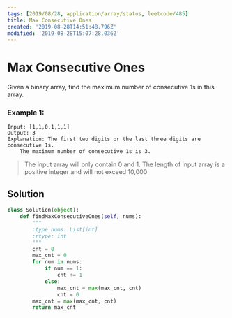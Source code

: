 ```yaml
---
tags: [2019/08/28, application/array/status, leetcode/485]
title: Max Consecutive Ones
created: '2019-08-28T14:51:48.796Z'
modified: '2019-08-28T15:07:28.036Z'
---
```


# Max Consecutive Ones

Given a binary array, find the maximum number of consecutive 1s in this array.

### Example 1:

```
Input: [1,1,0,1,1,1]
Output: 3
Explanation: The first two digits or the last three digits are consecutive 1s.
    The maximum number of consecutive 1s is 3.
```

> The input array will only contain 0 and 1.
> The length of input array is a positive integer and will not exceed 10,000

## Solution

```python
class Solution(object):
    def findMaxConsecutiveOnes(self, nums):
        """
        :type nums: List[int]
        :rtype: int
        """
        cnt = 0
        max_cnt = 0
        for num in nums:
            if num == 1:
                cnt += 1
            else:
                max_cnt = max(max_cnt, cnt)
                cnt = 0
        max_cnt = max(max_cnt, cnt)
        return max_cnt
```
